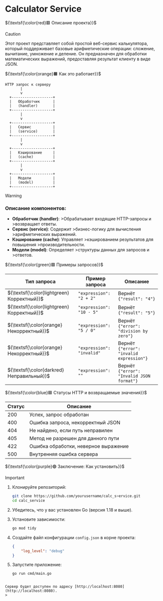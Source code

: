 # Calculator Service


${\textsf{\color{red}🟥 Описание проекта}}$

>[!CAUTION]
>Этот проект представляет собой простой веб-сервис калькулятора, который поддерживает базовые арифметические операции: сложение, вычитание, умножение и деление. Он предназначен
для обработки математических выражений, предоставляя результат клиенту в виде JSON.
>

${\textsf{\color{orange}🟧 Как это работает}}$

```
HTTP запрос к серверу
       |
       v
  +-------------------+
  |   Обработчик      |
  |   (handler)       |
  +-------------------+
       |
       v
  +-------------------+
  |   Сервис          |
  |   (service)       |
  +-------------------+
       |
       v
  +-------------------+
  |   Кэширование     |
  |   (cache)         |
  +-------------------+
       |
       v
  +-------------------+
  |   Модели          |
  |   (model)         |
  +-------------------+
```
>[!WARNING]
>### Описание компонентов:
>- **Обработчик (handler)**: >Обрабатывает входящие HTTP-запросы и >возвращает ответы.
>- **Сервис (service)**: Содержит >бизнес-логику для вычисления >арифметических выражений.
>- **Кэширование (cache)**: Управляет >кэшированием результатов для повышения >производительности.
>- **Модели (model)**: Определяет >структуры данных для запросов и >ответов.

${\textsf{\color{green}🟩 Примеры запросов}}$

| Тип запроса              | Пример запроса         | Описание                               |
|-------------------------|-----------------------|----------------------------------------|
| ${\textsf{\color{lightgreen}Корректный}}$              | `"expression": "2 + 2"` | Вернёт `{"result": "4"}`              |
| ${\textsf{\color{lightgreen}Корректный}}$              | `"expression": "10 - 5"` | Вернёт `{"result": "5"}`              |
| ${\textsf{\color{orange}Некорректный}}$            | `"expression": "5 / 0"`  | Вернёт `{"error": "division by zero"}` |
| ${\textsf{\color{orange}Некорректный}}$            | `"expression": "invalid"` | Вернёт `{"error": "invalid expression"}` |
| ${\textsf{\color{darkred}Неправильный}}$            | `"expression": ""`     | Вернёт `{"error": "Invalid JSON format"}` |

${\textsf{\color{blue}🟦 Статусы HTTP и возвращаемые значения}}$

| Статус | Описание                                     |
|--------|----------------------------------------------|
| 200    | Успех, запрос обработан                     |
| 400    | Ошибка запроса, некорректный JSON          |
| 404    | Не найдено, если путь неправилен            |
| 405    | Метод не разрешен для данного пути         |
| 422    | Ошибка обработки, неверное выражение        |
| 500    | Внутренняя ошибка сервера                   |

${\textsf{\color{purple}🟣 Заключение: Как установить}}$

>[!IMPORTANT]

1. Клонируйте репозиторий:
   
   ```bash
   git clone https://github.com/yourusername/calc_s>ervice.git
   cd calc_service
   ```

2. Убедитесь, что у вас установлен Go
(версия 1.18 и выше).

3. Установите зависимости:
   
   ```bash
   go mod tidy
   ```

4. Создайте файл конфигурации `config.json` в корне проекта:

   ```json
   {
       "log_level": "debug"
   }
   ```

5. Запустите приложение:

   ```bash
   go run cmd/main.go
```

Сервер будет доступен по адресу [http://localhost:8080](http://localhost:8080).
>
